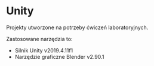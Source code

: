 # Unity
Projekty utworzone na potrzeby ćwiczeń laboratoryjnych. 

Zastosowane narzędzia to:
* Silnik Unity v2019.4.11f1
* Narzędzie graficzne Blender v2.90.1
